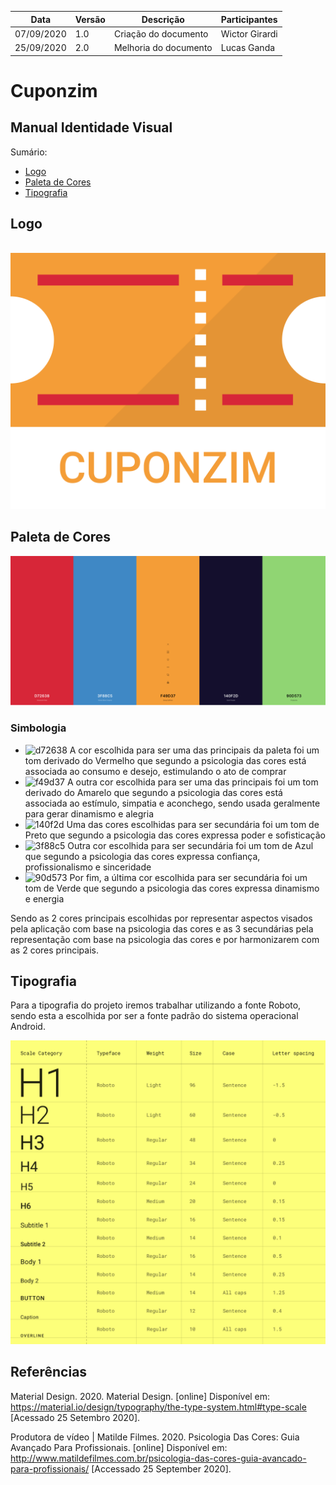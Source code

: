 | Data | Versão | Descrição | Participantes|
| -------- | -------- | -------- | --------  |
| 07/09/2020     | 1.0    | Criação do documento    |Wictor Girardi|
| 25/09/2020     | 2.0    | Melhoria do documento   |Lucas Ganda|

# Cuponzim
## Manual Identidade Visual

Sumário:
 - [Logo](#Logo)
 - [Paleta de Cores](#Paleta_de_Cores)
 - [Tipografia](#Tipografia)


## Logo
<br>
<img src='./assets/img/CuponzimLogo.png'>

## Paleta de Cores

<img src='./Cores.png'>

### Simbologia 
- ![d72638](https://via.placeholder.com/15/d72638/000000?text=+) A cor escolhida para ser uma das principais da paleta foi um tom derivado do Vermelho que segundo a psicologia das cores está associada ao consumo e desejo, estimulando o ato de comprar
- ![f49d37](https://via.placeholder.com/15/f49d37/000000?text=+) A outra cor escolhida para ser uma das principais foi um tom derivado do Amarelo que segundo a psicologia das cores está associada ao estímulo, simpatia e aconchego, sendo usada geralmente para gerar dinamismo e alegria
- ![140f2d](https://via.placeholder.com/15/140f2d/000000?text=+) Uma das cores escolhidas para ser secundária foi um tom de Preto que segundo a psicologia das cores expressa poder e sofisticação
- ![3f88c5](https://via.placeholder.com/15/3f88c5/000000?text=+) Outra cor escolhida para ser secundária foi um tom de Azul que segundo a psicologia das cores expressa confiança, profissionalismo e sinceridade
- ![90d573](https://via.placeholder.com/15/90d573/000000?text=+) Por fim, a última cor escolhida para ser secundária foi um tom de Verde que segundo a psicologia das cores expressa dinamismo e energia

Sendo as 2 cores principais escolhidas por representar aspectos visados pela aplicação com base na psicologia das cores e as 3 secundárias pela representação com base na psicologia das cores e por harmonizarem com as 2 cores principais.

## Tipografia

Para a tipografia do projeto iremos trabalhar utilizando a fonte Roboto, sendo esta a escolhida por ser a fonte padrão do sistema operacional Android.

![font](./images/font.png)


## Referências

Material Design. 2020. Material Design. [online] Disponível em: <https://material.io/design/typography/the-type-system.html#type-scale> [Acessado 25 Setembro 2020].

Produtora de vídeo | Matilde Filmes. 2020. Psicologia Das Cores: Guia Avançado Para Profissionais. [online] Disponível em: <http://www.matildefilmes.com.br/psicologia-das-cores-guia-avancado-para-profissionais/> [Accessado 25 September 2020].